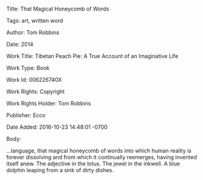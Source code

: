 Title:  That Magical Honeycomb of Words

Tags:   art, written word

Author: Tom Robbins

Date:   2014

Work Title: Tibetan Peach Pie: A True Account of an Imaginative Life

Work Type: Book

Work Id: 006226740X

Work Rights: Copyright

Work Rights Holder: Tom Robbins

Publisher: Ecco

Date Added: 2016-10-23 14:48:01 -0700

Body: 

...language, that magical honeycomb of words into which human reality is forever dissolving and from which it continually reemerges, having invented itself anew. The adjective in the lotus. The jewel in the inkwell. A blue dolphin leaping from a sink of dirty dishes.

